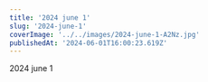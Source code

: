 ```yaml
---
title: '2024 june 1'
slug: '2024-june-1'
coverImage: '../../images/2024-june-1-A2Nz.jpg'
publishedAt: '2024-06-01T16:00:23.619Z'
---
```


2024 june 1